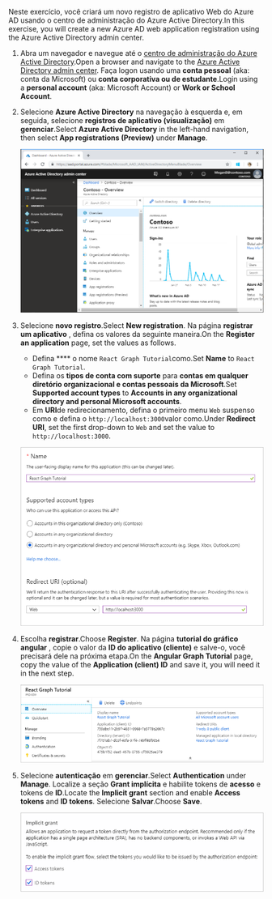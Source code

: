 <!-- markdownlint-disable MD002 MD041 -->

<span data-ttu-id="c3375-101">Neste exercício, você criará um novo registro de aplicativo Web do Azure AD usando o centro de administração do Azure Active Directory.</span><span class="sxs-lookup"><span data-stu-id="c3375-101">In this exercise, you will create a new Azure AD web application registration using the Azure Active Directory admin center.</span></span>

1. <span data-ttu-id="c3375-102">Abra um navegador e navegue até o [centro de administração do Azure Active Directory](https://aad.portal.azure.com).</span><span class="sxs-lookup"><span data-stu-id="c3375-102">Open a browser and navigate to the [Azure Active Directory admin center](https://aad.portal.azure.com).</span></span> <span data-ttu-id="c3375-103">Faça logon usando uma **conta pessoal** (aka: conta da Microsoft) ou **conta corporativa ou de estudante**.</span><span class="sxs-lookup"><span data-stu-id="c3375-103">Login using a **personal account** (aka: Microsoft Account) or **Work or School Account**.</span></span>

1. <span data-ttu-id="c3375-104">Selecione **Azure Active Directory** na navegação à esquerda e, em seguida, selecione **registros de aplicativo (visualização)** em **gerenciar**.</span><span class="sxs-lookup"><span data-stu-id="c3375-104">Select **Azure Active Directory** in the left-hand navigation, then select **App registrations (Preview)** under **Manage**.</span></span>

    ![<span data-ttu-id="c3375-105">Uma captura de tela dos registros de aplicativo</span><span class="sxs-lookup"><span data-stu-id="c3375-105">A screenshot of the App registrations</span></span> ](./images/aad-portal-app-registrations.png)

1. <span data-ttu-id="c3375-106">Selecione **novo registro**.</span><span class="sxs-lookup"><span data-stu-id="c3375-106">Select **New registration**.</span></span> <span data-ttu-id="c3375-107">Na página **registrar um aplicativo** , defina os valores da seguinte maneira.</span><span class="sxs-lookup"><span data-stu-id="c3375-107">On the **Register an application** page, set the values as follows.</span></span>

    - <span data-ttu-id="c3375-108">Defina \*\*\*\* o nome `React Graph Tutorial`como.</span><span class="sxs-lookup"><span data-stu-id="c3375-108">Set **Name** to `React Graph Tutorial`.</span></span>
    - <span data-ttu-id="c3375-109">Defina os **tipos de conta com suporte** para **contas em qualquer diretório organizacional e contas pessoais da Microsoft**.</span><span class="sxs-lookup"><span data-stu-id="c3375-109">Set **Supported account types** to **Accounts in any organizational directory and personal Microsoft accounts**.</span></span>
    - <span data-ttu-id="c3375-110">Em **URI**de redirecionamento, defina o primeiro menu `Web` suspenso como e defina o `http://localhost:3000`valor como.</span><span class="sxs-lookup"><span data-stu-id="c3375-110">Under **Redirect URI**, set the first drop-down to `Web` and set the value to `http://localhost:3000`.</span></span>

    ![Uma captura de tela da página registrar um aplicativo](./images/aad-register-an-app.png)

1. <span data-ttu-id="c3375-112">Escolha **registrar**.</span><span class="sxs-lookup"><span data-stu-id="c3375-112">Choose **Register**.</span></span> <span data-ttu-id="c3375-113">Na página **tutorial do gráfico angular** , copie o valor da **ID do aplicativo (cliente)** e salve-o, você precisará dele na próxima etapa.</span><span class="sxs-lookup"><span data-stu-id="c3375-113">On the **Angular Graph Tutorial** page, copy the value of the **Application (client) ID** and save it, you will need it in the next step.</span></span>

    ![Uma captura de tela da ID do aplicativo do novo registro de aplicativo](./images/aad-application-id.png)

1. <span data-ttu-id="c3375-115">Selecione **autenticação** em **gerenciar**.</span><span class="sxs-lookup"><span data-stu-id="c3375-115">Select **Authentication** under **Manage**.</span></span> <span data-ttu-id="c3375-116">Localize a seção **Grant implícita** e habilite tokens de **acesso** e tokens de **ID**.</span><span class="sxs-lookup"><span data-stu-id="c3375-116">Locate the **Implicit grant** section and enable **Access tokens** and **ID tokens**.</span></span> <span data-ttu-id="c3375-117">Selecione **Salvar**.</span><span class="sxs-lookup"><span data-stu-id="c3375-117">Choose **Save**.</span></span>

    ![Uma captura de tela da seção Grant implícita](./images/aad-implicit-grant.png)

